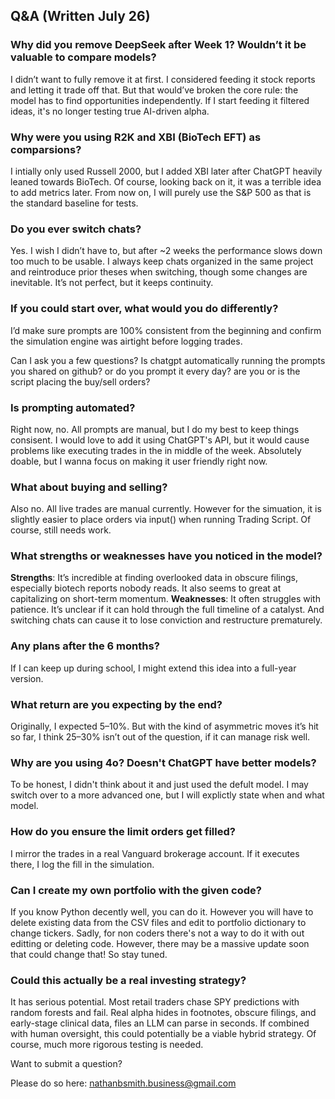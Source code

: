 ## Q&A (Written July 26)

### Why did you remove DeepSeek after Week 1? Wouldn’t it be valuable to compare models?
I didn’t want to fully remove it at first. I considered feeding it stock reports and letting it trade off that. But that would’ve broken the core rule: the model has to find opportunities independently. If I start feeding it filtered ideas, it's no longer testing true AI-driven alpha.

### Why were you using R2K and XBI (BioTech EFT) as comparsions?
I intially only used Russell 2000, but I added XBI later after ChatGPT heavily leaned towards BioTech. Of course, looking back on it, it was a terrible idea to add metrics later. From now on, I will purely use the S&P 500 as that is the standard baseline for tests.
### Do you ever switch chats?
Yes. I wish I didn’t have to, but after ~2 weeks the performance slows down too much to be usable. I always keep chats organized in the same project and reintroduce prior theses when switching, though some changes are inevitable. It’s not perfect, but it keeps continuity.

### If you could start over, what would you do differently?
I’d make sure prompts are 100% consistent from the beginning and confirm the simulation engine was airtight before logging trades.

Can I ask you a few questions? Is chatgpt automatically running the prompts you shared on github? or do you prompt it every day? are you or is the script placing the buy/sell orders?

### Is prompting automated?

Right now, no. All prompts are manual, but I do my best to keep things consisent.  I would love to add it using ChatGPT's API, but it would cause problems like executing trades in the in middle of the week. Absolutely doable, but I wanna focus on making it user friendly right now.

### What about buying and selling?

Also no. All live trades are manual currently. However for the simuation, it is slightly easier to place orders via input() when running Trading Script. Of course, still needs work.

### What strengths or weaknesses have you noticed in the model?
**Strengths**: It’s incredible at finding overlooked data in obscure filings, especially biotech reports nobody reads. It also seems to great at capitalizing on short-term momentum.
**Weaknesses**: It often struggles with patience. It’s unclear if it can hold through the full timeline of a catalyst. And switching chats can cause it to lose conviction and restructure prematurely.

### Any plans after the 6 months?
If I can keep up during school, I might extend this idea into a full-year version.

### What return are you expecting by the end?
Originally, I expected 5–10%. But with the kind of asymmetric moves it’s hit so far, I think 25–30% isn’t out of the question, if it can manage risk well.

### Why are you using 4o? Doesn't ChatGPT have better models?
To be honest, I didn't think about it and just used the defult model. I may switch over to a more advanced one, but I will explictly state when and what model. 

### How do you ensure the limit orders get filled?
I mirror the trades in a real Vanguard brokerage account. If it executes there, I log the fill in the simulation.

### Can I create my own portfolio with the given code?
If you know Python decently well, you can do it. However you will have to delete existing data from the CSV files and edit to portfolio dictionary to change tickers. Sadly, for non coders there's not a way to do it with out editting or deleting code. However, there may be a massive update soon that could change that! So stay tuned.

### Could this actually be a real investing strategy?
It has serious potential. Most retail traders chase SPY predictions with random forests and fail. Real alpha hides in footnotes, obscure filings, and early-stage clinical data, files an LLM can parse in seconds. If combined with human oversight, this could potentially be a viable hybrid strategy. Of course, much more rigorous testing is needed. 

Want to submit a question? 

Please do so here: nathanbsmith.business@gmail.com
